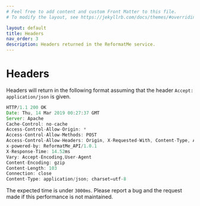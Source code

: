 ```yaml
---
# Feel free to add content and custom Front Matter to this file.
# To modify the layout, see https://jekyllrb.com/docs/themes/#overriding-theme-defaults

layout: default
title: Headers
nav_order: 3
description: Headers returned in the ReformatMe service.
---
```

# Headers

Headers will return in the following format assuming that the header `Accept: application/json` is given.

```js
HTTP/1.1 200 OK
Date: Thu, 14 Mar 2019 00:27:37 GMT
Server: Apache
Cache-Control: no-cache
Access-Control-Allow-Origin: *
Access-Control-Allow-Methods: POST
Access-Control-Allow-Headers: Origin, X-Requested-With, Content-Type, Accept
x-powered-by: ReformatMe_API/1.0.1
X-Response-Time: 14.52ms
Vary: Accept-Encoding,User-Agent
Content-Encoding: gzip
Content-Length: 103
Connection: close
Content-Type: application/json; charset=utf-8
```

The expected time is under `3000ms`. Please report a bug and the request made if this performance is not maintained.